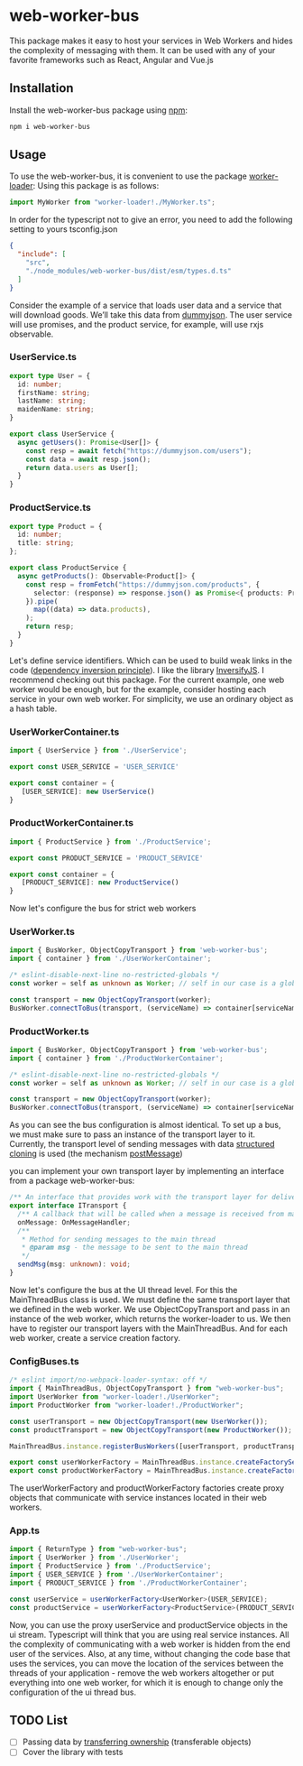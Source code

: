 # web-worker-bus

This package makes it easy to host your services in Web Workers and hides the complexity of messaging with them. 
It can be used with any of your favorite frameworks such as React, Angular and Vue.js

## Installation

Install the web-worker-bus package using [npm](https://www.npmjs.com/):

```bash
npm i web-worker-bus
```

## Usage

To use the web-worker-bus, it is convenient to use the package [worker-loader](https://www.npmjs.com/package/worker-loader):
Using this package is as follows:

```ts
import MyWorker from "worker-loader!./MyWorker.ts";
```

In order for the typescript not to give an error, you need to add the following setting to yours tsconfig.json

```json
{
  "include": [
    "src",
    "./node_modules/web-worker-bus/dist/esm/types.d.ts"
  ]
}
```

Consider the example of a service that loads user data and a service that will download goods. 
We’ll take this data from [dummyjson](https://dummyjson.com/).
The user service will use promises, and the product service, for example, will use rxjs observable.

### UserService.ts

```ts
export type User = {
  id: number;
  firstName: string;
  lastName: string;
  maidenName: string;
}

export class UserService {
  async getUsers(): Promise<User[]> {
    const resp = await fetch("https://dummyjson.com/users");
    const data = await resp.json();
    return data.users as User[];
  }
}
```

### ProductService.ts

```ts
export type Product = {
  id: number;
  title: string;
};

export class ProductService {
  async getProducts(): Observable<Product[]> {
    const resp = fromFetch("https://dummyjson.com/products", {
      selector: (response) => response.json() as Promise<{ products: Product[] }>,
    }).pipe(
      map((data) => data.products),
    );
    return resp;
  }
}
```

Let's define service identifiers. Which can be used to build weak links in the code ([dependency inversion principle](https://en.wikipedia.org/wiki/Dependency_inversion_principle)).
I like the library [InversifyJS](https://github.com/inversify/InversifyJS). I recommend checking out this package.
For the current example, one web worker would be enough, but for the example, consider hosting each service in your own web worker.
For simplicity, we use an ordinary object as a hash table.

### UserWorkerContainer.ts

```ts
import { UserService } from './UserService';

export const USER_SERVICE = 'USER_SERVICE'

export const container = {
   [USER_SERVICE]: new UserService() 
}
```

### ProductWorkerContainer.ts

```ts
import { ProductService } from './ProductService';

export const PRODUCT_SERVICE = 'PRODUCT_SERVICE'

export const container = {
   [PRODUCT_SERVICE]: new ProductService() 
}
```

Now let's configure the bus for strict web workers

### UserWorker.ts

```ts
import { BusWorker, ObjectCopyTransport } from 'web-worker-bus';
import { container } from './UserWorkerContainer';

/* eslint-disable-next-line no-restricted-globals */
const worker = self as unknown as Worker; // self in our case is a global variable that contains a global object - an instance of the Worker class

const transport = new ObjectCopyTransport(worker);
BusWorker.connectToBus(transport, (serviceName) => container[serviceName]);
```

### ProductWorker.ts

```ts
import { BusWorker, ObjectCopyTransport } from 'web-worker-bus';
import { container } from './ProductWorkerContainer';

/* eslint-disable-next-line no-restricted-globals */
const worker = self as unknown as Worker; // self in our case is a global variable that contains a global object - an instance of the Worker class

const transport = new ObjectCopyTransport(worker);
BusWorker.connectToBus(transport, (serviceName) => container[serviceName]);
```

As you can see the bus configuration is almost identical. To set up a bus, we must make sure to pass an instance of the transport layer to it. Currently, the transport level of sending messages with data [structured cloning](https://developer.mozilla.org/en-US/docs/Web/API/Web_Workers_API/Structured_clone_algorithm) is used (the mechanism [postMessage](https://developer.mozilla.org/en-US/docs/Web/API/Worker/postMessage))

you can implement your own transport layer by implementing an interface from a package web-worker-bus:

```ts
/** An interface that provides work with the transport layer for delivering messages between threads */
export interface ITransport {
  /** A callback that will be called when a message is received from main thread */
  onMessage: OnMessageHandler;
  /**
   * Method for sending messages to the main thread
   * @param msg - the message to be sent to the main thread
   */
  sendMsg(msg: unknown): void;
}
```

Now let's configure the bus at the UI thread level. For this the MainThreadBus class is used. 
We must define the same transport layer that we defined in the web worker. We use ObjectCopyTransport and pass in an instance of the web worker, which returns the worker-loader to us. We then have to register our transport layers with the MainThreadBus. 
And for each web worker, create a service creation factory.


### ConfigBuses.ts

```ts
/* eslint import/no-webpack-loader-syntax: off */
import { MainThreadBus, ObjectCopyTransport } from "web-worker-bus";
import UserWorker from "worker-loader!./UserWorker";
import ProductWorker from "worker-loader!./ProductWorker";

const userTransport = new ObjectCopyTransport(new UserWorker());
const productTransport = new ObjectCopyTransport(new ProductWorker());

MainThreadBus.instance.registerBusWorkers([userTransport, productTransport]);

export const userWorkerFactory = MainThreadBus.instance.createFactoryService(userTransport);
export const productWorkerFactory = MainThreadBus.instance.createFactoryService(productTransport);

```

The userWorkerFactory and productWorkerFactory factories create proxy objects that communicate with service instances located in their web workers.

### App.ts

```ts
import { ReturnType } from "web-worker-bus";
import { UserWorker } from './UserWorker';
import { ProductService } from './ProductService';
import { USER_SERVICE } from './UserWorkerContainer';
import { PRODUCT_SERVICE } from './ProductWorkerContainer';

const userService = userWorkerFactory<UserWorker>(USER_SERVICE);
const productService = userWorkerFactory<ProductService>(PRODUCT_SERVICE, ReturnType.rxjsObservable);
```

Now, you can use the proxy userService and productService objects in the ui stream. Typescript will think that you are using real service instances. All the complexity of communicating with a web worker is hidden from the end user of the services. Also, at any time, without changing the code base that uses the services, you can move the location of the services between the threads of your application - remove the web workers altogether or put everything into one web worker, for which it is enough to change only the configuration of the ui thread bus.

## TODO List
- [ ] Passing data by [transferring ownership](https://developer.mozilla.org/en-US/docs/Web/API/Web_Workers_API/Using_web_workers#passing_data_by_transferring_ownership_transferable_objects) (transferable objects)
- [ ] Cover the library with tests